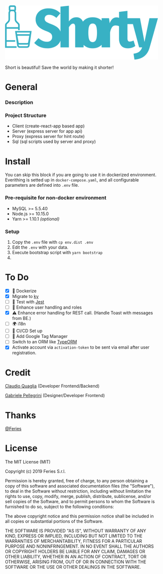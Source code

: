 ![Shorty Logo](./client/public/img/logo.svg)

Short is beautiful! Save the world by making it shorter!

# General
### Description

### Project Structure
- Client (create-react-app based app)
- Server (express server for app api)
- Proxy (express server for hint route)
- Sql (sql scripts used by server and proxy)

# Install
You can skip this block if you are going to use it in dockerized environment. Everithing is setted up in `docker-compose.yaml`, 
and all configurable parameters are defined into `.env` file.

### Pre-requisite for non-docker environment 
- MySQL >= 5.5.40
- Node.js >= 10.15.0
- Yarn >= 1.10.1 *(optional)*

### Setup
1. Copy the `.env` file with `cp env.dist .env`
2. Edit the `.env` with your data.
3. Execute bootstrap script with `yarn bootstrap`
4. 

# To Do
- [X] 🐳 Dockerize
- [X] Migrate to [ky](https://github.com/sindresorhus/ky)
- [ ] 🚦️ Test with [Jest](https://github.com/facebook/jest) 
- [ ] 🚨 Enhance user handling and roles
- [X] ⚠️ Enhance error handling for REST call. (Handle Toast with messages from BE.)
- [ ] 🌍 i18n
- [ ] 🚀 CI/CD Set up
- [ ] 🤖 Add Google Tag Manager
- [ ] Switch to an ORM like [TypeORM]()
- [X] Activate account via `activation-token` to be sent via email after user registration.

# Credit

[Claudio Quaglia](https://github.com/claudioquaglia) (Developer Frontend/Backend)

[Gabriele Pellegrini](https://github.com/gabrielepellegrini) (Designer/Developer Frontend)


# Thanks
[@Feries](https://www.feries.it)

# License
The MIT License (MIT)

Copyright (c) 2019 Feries S.r.l.

Permission is hereby granted, free of charge, to any person obtaining a copy of this software and associated documentation files (the "Software"), to deal in the Software without restriction, including without limitation the rights to use, copy, modify, merge, publish, distribute, sublicense, and/or sell copies of the Software, and to permit persons to whom the Software is furnished to do so, subject to the following conditions:

The above copyright notice and this permission notice shall be included in all copies or substantial portions of the Software.

THE SOFTWARE IS PROVIDED "AS IS", WITHOUT WARRANTY OF ANY KIND, EXPRESS OR IMPLIED, INCLUDING BUT NOT LIMITED TO THE WARRANTIES OF MERCHANTABILITY, FITNESS FOR A PARTICULAR PURPOSE AND NONINFRINGEMENT. IN NO EVENT SHALL THE AUTHORS OR COPYRIGHT HOLDERS BE LIABLE FOR ANY CLAIM, DAMAGES OR OTHER LIABILITY, WHETHER IN AN ACTION OF CONTRACT, TORT OR OTHERWISE, ARISING FROM, OUT OF OR IN CONNECTION WITH THE SOFTWARE OR THE USE OR OTHER DEALINGS IN THE SOFTWARE.
